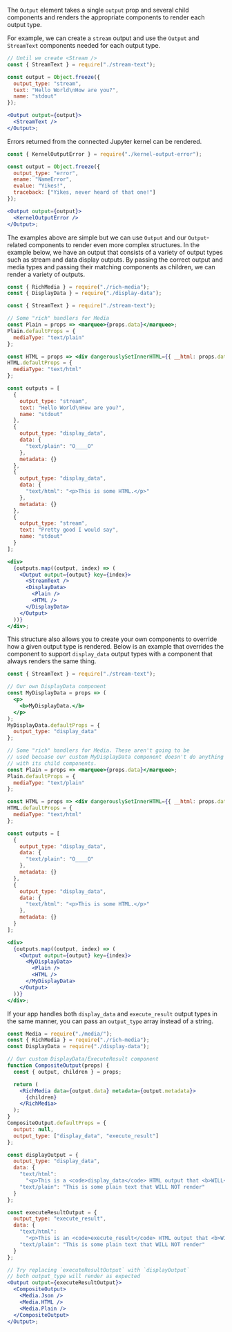 The `Output` element takes a single `output` prop and several child components and renders the appropriate components to render each output type.

For example, we can create a `stream` output and use the `Output` and `StreamText` components needed for each output type.

```jsx
// Until we create <Stream />
const { StreamText } = require("./stream-text");

const output = Object.freeze({
  output_type: "stream",
  text: "Hello World\nHow are you?",
  name: "stdout"
});

<Output output={output}>
  <StreamText />
</Output>;
```

Errors returned from the connected Jupyter kernel can be rendered.

```jsx
const { KernelOutputError } = require("./kernel-output-error");

const output = Object.freeze({
  output_type: "error",
  ename: "NameError",
  evalue: "Yikes!",
  traceback: ["Yikes, never heard of that one!"]
});

<Output output={output}>
  <KernelOutputError />
</Output>;
```

The examples above are simple but we can use `Output` and our `Output`-related components to render even more complex structures. In the example below, we have an output that consists of a variety of output types such as stream and data display outputs. By passing the correct output and media types and passing their matching components as children, we can render a variety of outputs.

```jsx
const { RichMedia } = require("./rich-media");
const { DisplayData } = require("./display-data");

const { StreamText } = require("./stream-text");

// Some "rich" handlers for Media
const Plain = props => <marquee>{props.data}</marquee>;
Plain.defaultProps = {
  mediaType: "text/plain"
};

const HTML = props => <div dangerouslySetInnerHTML={{ __html: props.data }} />;
HTML.defaultProps = {
  mediaType: "text/html"
};

const outputs = [
  {
    output_type: "stream",
    text: "Hello World\nHow are you?",
    name: "stdout"
  },
  {
    output_type: "display_data",
    data: {
      "text/plain": "O____O"
    },
    metadata: {}
  },
  {
    output_type: "display_data",
    data: {
      "text/html": "<p>This is some HTML.</p>"
    },
    metadata: {}
  },
  {
    output_type: "stream",
    text: "Pretty good I would say",
    name: "stdout"
  }
];

<div>
  {outputs.map((output, index) => (
    <Output output={output} key={index}>
      <StreamText />
      <DisplayData>
        <Plain />
        <HTML />
      </DisplayData>
    </Output>
  ))}
</div>;
```

This structure also allows you to create your own components to override how a given output type is rendered. Below is an example that overrides the component to support `display_data` output types with a component that always renders the same thing.

```jsx
const { StreamText } = require("./stream-text");

// Our own DisplayData component
const MyDisplayData = props => (
  <p>
    <b>MyDisplayData.</b>
  </p>
);
MyDisplayData.defaultProps = {
  output_type: "display_data"
};

// Some "rich" handlers for Media. These aren't going to be
// used becuase our custom MyDisplayData component doesn't do anything
// with its child components.
const Plain = props => <marquee>{props.data}</marquee>;
Plain.defaultProps = {
  mediaType: "text/plain"
};

const HTML = props => <div dangerouslySetInnerHTML={{ __html: props.data }} />;
HTML.defaultProps = {
  mediaType: "text/html"
};

const outputs = [
  {
    output_type: "display_data",
    data: {
      "text/plain": "O____O"
    },
    metadata: {}
  },
  {
    output_type: "display_data",
    data: {
      "text/html": "<p>This is some HTML.</p>"
    },
    metadata: {}
  }
];

<div>
  {outputs.map((output, index) => (
    <Output output={output} key={index}>
      <MyDisplayData>
        <Plain />
        <HTML />
      </MyDisplayData>
    </Output>
  ))}
</div>;
```

If your app handles both `display_data` and `execute_result` output types in
the same manner, you can pass an `output_type` array instead of a string.

```jsx
const Media = require("./media/");
const { RichMedia } = require("./rich-media");
const DisplayData = require("./display-data");

// Our custom DisplayData/ExecuteResult component
function CompositeOutput(props) {
  const { output, children } = props;

  return (
    <RichMedia data={output.data} metadata={output.metadata}>
      {children}
    </RichMedia>
  );
}
CompositeOutput.defaultProps = {
  output: null,
  output_type: ["display_data", "execute_result"]
};

const displayOutput = {
  output_type: "display_data",
  data: {
    "text/html":
      "<p>This is a <code>display_data</code> HTML output that <b>WILL</b> render</p>",
    "text/plain": "This is some plain text that WILL NOT render"
  }
};

const executeResultOutput = {
  output_type: "execute_result",
  data: {
    "text/html":
      "<p>This is an <code>execute_result</code> HTML output that <b>WILL</b> render</p>",
    "text/plain": "This is some plain text that WILL NOT render"
  }
};

// Try replacing `executeResultOutput` with `displayOutput`
// both output_type will render as expected
<Output output={executeResultOutput}>
  <CompositeOutput>
    <Media.Json />
    <Media.HTML />
    <Media.Plain />
  </CompositeOutput>
</Output>;
```
